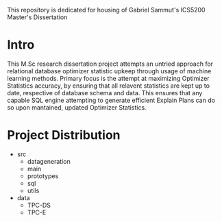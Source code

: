 This repository is dedicated for housing of Gabriel Sammut's ICS5200 Master's Dissertation

# Intro
This M.Sc research dissertation project attempts an untried approach for relational database optimizer statistic upkeep through usage of machine learning methods. Primary focus is the attempt at 
maximizing Optimizer Statistics accuracy, by ensuring that all relavent statistics are kept up to date, respective of database schema and data. This ensures that any capable SQL engine attempting
to generate efficient Explain Plans can do so upon mantained, updated Optimizer Statistics.

# Project Distribution
- src
  - datageneration
  - main
  - prototypes
  - sql
  - utils
- data
  - TPC-DS
  - TPC-E